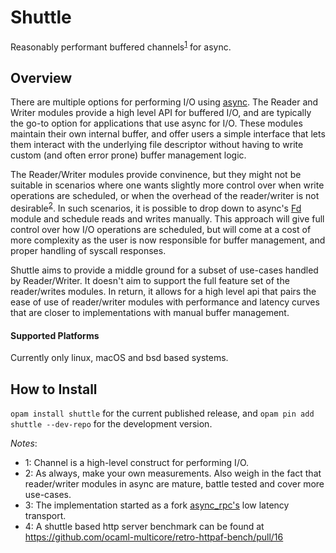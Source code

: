 # Shuttle

Reasonably performant buffered channels<sup>[1](#channel)</sup> for async.

## Overview

There are multiple options for performing I/O using [async](https://github.com/janestreet/async_unix).
The Reader and Writer modules provide a high level API for buffered I/O, and are typically the go-to option for
applications that use async for I/O. These modules maintain their own internal buffer, and offer
users a simple interface that lets them interact with the underlying file descriptor without having
to write custom (and often error prone) buffer management logic.

The Reader/Writer modules provide convinence, but they might not be suitable in scenarios where one wants
slightly more control over when write operations are scheduled, or when the overhead of the reader/writer is not desirable<sup>[2](#overhead)</sup>.
In such scenarios, it is possible to drop down to async's [Fd](https://github.com/janestreet/async_unix/blob/4deb094dd60c22229f63b1e8467f0f7e0f18069d/src/fd.mli)
module and schedule reads and writes manually. This approach will give full control over how I/O operations are scheduled, but will come at a cost of more complexity
as the user is now responsible for buffer management, and proper handling of syscall responses.

Shuttle aims to provide a middle ground for a subset of use-cases handled by Reader/Writer. It doesn't aim to support the full
feature set of the reader/writes modules. In return, it allows for a high level api that pairs the ease of use of reader/writer modules with
performance and latency curves that are closer to implementations with manual buffer management.

#### Supported Platforms

Currently only linux, macOS and bsd based systems.

## How to Install

`opam install shuttle` for the current published release, and `opam pin add shuttle --dev-repo` for the development version.

*Notes*:
- <a name="channel">1</a>: Channel is a high-level construct for performing I/O. 
- <a name="overhead">2</a>: As always, make your own measurements. Also weigh in the fact that reader/writer modules in async are mature, battle tested and cover more use-cases.
- <a name="fork">3</a>: The implementation started as a fork [async_rpc's](https://github.com/janestreet/async/blob/7e71341ab2b962c56b98f293a3bec6098eafd1b0/async_rpc/src/rpc_transport_low_latency.ml) low latency transport.
- <a name="benchmark">4</a>: A shuttle based http server benchmark can be found at https://github.com/ocaml-multicore/retro-httpaf-bench/pull/16
